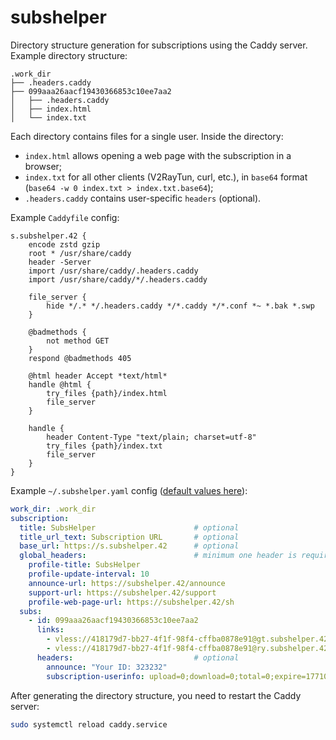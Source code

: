 # subshelper

Directory structure generation for subscriptions using the Caddy server. Example directory structure:

```
.work_dir
├── .headers.caddy
├── 099aaa26aacf19430366853c10ee7aa2
│   ├── .headers.caddy
│   ├── index.html
│   └── index.txt
```

Each directory contains files for a single user. Inside the directory:

- `index.html` allows opening a web page with the subscription in a browser;
- `index.txt` for all other clients (V2RayTun, curl, etc.), in `base64` format (`base64 -w 0 index.txt > index.txt.base64`);
- `.headers.caddy` contains user-specific `headers` (optional).

Example `Caddyfile` config:

```
s.subshelper.42 {
	encode zstd gzip
	root * /usr/share/caddy
	header -Server
	import /usr/share/caddy/.headers.caddy
	import /usr/share/caddy/*/.headers.caddy

	file_server {
		hide */.* */.headers.caddy */*.caddy */*.conf *~ *.bak *.swp
	}

	@badmethods {
		not method GET
	}
	respond @badmethods 405

	@html header Accept *text/html*
	handle @html {
		try_files {path}/index.html
		file_server
	}

	handle {
		header Content-Type "text/plain; charset=utf-8"
		try_files {path}/index.txt
		file_server
	}
}
```

Example `~/.subshelper.yaml` config ([default values here](https://github.com/spf50p/subshelper/blob/d6b25173a7f50e632680d878793b022aea20f924/conf/conf.go#L11)):

```yaml
work_dir: .work_dir
subscription:
  title: SubsHelper                      # optional
  title_url_text: Subscription URL       # optional
  base_url: https://s.subshelper.42      # optional
  global_headers:                        # minimum one header is required
    profile-title: SubsHelper
    profile-update-interval: 10
    announce-url: https://subshelper.42/announce
    support-url: https://subshelper.42/support
    profile-web-page-url: https://subshelper.42/sh
  subs:
    - id: 099aaa26aacf19430366853c10ee7aa2
      links:
        - vless://418179d7-bb27-4f1f-98f4-cffba0878e91@gt.subshelper.42:443?flow=xtls-rprx-vision&type=tcp&security=tls&fp=firefox&alpn=http%2F1.1#🇳🇱 Netherlands
        - vless://418179d7-bb27-4f1f-98f4-cffba0878e91@ry.subshelper.42:443?flow=xtls-rprx-vision&type=tcp&security=tls&fp=firefox&alpn=http%2F1.1#🇺🇸 United States (East)
      headers:                           # optional
        announce: "Your ID: 323232"
        subscription-userinfo: upload=0;download=0;total=0;expire=1771070400
```

After generating the directory structure, you need to restart the Caddy server:

```sh
sudo systemctl reload caddy.service
```
